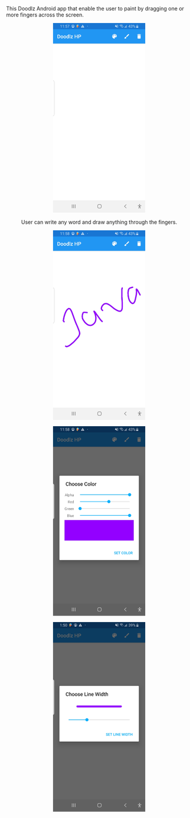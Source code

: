 This Doodlz Android app that enable the user to paint by dragging one or more fingers across the screen.

<p align="center">
<img src="app/images/sc2.jpeg" width="250" >             
</p>

<p align="center">
User can write any word and draw anything through the fingers.
</p>


<p align="center" >
<img src="app/images/sc1.jpeg" width="250" >
</p>

<p align="center" >
<img src="app/images/sc3.jpeg" width="250" >      
</p>

<p align="center" >
<img src="app/images/sc4.jpeg" width="250" >
</p>
